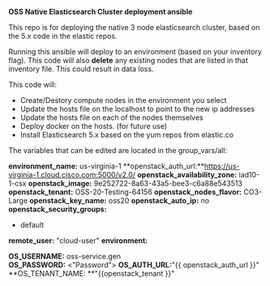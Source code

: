 **OSS Native Elasticsearch Cluster deployment ansible**

This repo is for deploying the native 3 node elasticsearch cluster, based on the 5.x code in the elastic repos.  

Running this ansible will deploy to an environment (based on your inventory flag).  This code will also **delete** any existing nodes that are listed in that inventory file.  This could result in data loss.  

This code will:

* Create/Destory compute nodes in the environment you select
* Update the hosts file on the localhost to point to the new ip addresses
* Update the hosts file on each of the nodes themselves
* Deploy docker on the hosts.  (for future use)
* Install Elasticsearch 5.x based on the yum repos from elastic.co

The variables that can be edited are located in the group_vars/all:




**environment_name:** us-virginia-1
**openstack_auth_url:**https://us-virginia-1.cloud.cisco.com:5000/v2.0/ **openstack_availability_zone:** iad10-1-csx 
**openstack_image:** 9e252722-8a63-43a5-bee3-c6a88e543513 
**openstack_tenant:** OSS-20-Testing-64156 
**openstack_nodes_flavor:** CO3-Large
**openstack_key_name:** oss20
**openstack_auto_ip:** no 
**openstack_security_groups:**
   - default

**remote_user:** "cloud-user"
**environment:**
   
**OS_USERNAME:** oss-service.gen   
**OS_PASSWORD:** <"Password">
**OS_AUTH_URL:**"{{ openstack_auth_url }}"   
**OS_TENANT_NAME: **"{{openstack_tenant }}"
